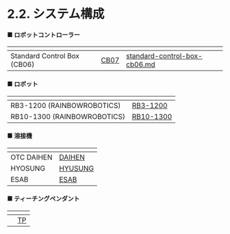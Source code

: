 # 2.2. システム構成

#### ■ ロボットコントローラー

<table data-card-size="large" data-view="cards"><thead><tr><th></th><th data-hidden data-card-cover data-type="files"></th><th data-hidden data-card-target data-type="content-ref"></th></tr></thead><tbody><tr><td>Standard Control Box (CB06)</td><td><a href="../images/jp/chapter2/section2.1.jpg">CB07</a></td><td><a href="standard-control-box-cb06.md">standard-control-box-cb06.md</a></td></tr></tbody></table>



#### ■ ロボット

<table data-card-size="large" data-view="cards"><thead><tr><th></th><th data-hidden data-card-cover data-type="files"></th></tr></thead><tbody><tr><td>RB3-1200 (RAINBOWROBOTICS)</td><td><a href="../images/jp/chapter2/section2.2.jpg">RB3-1200</a></td></tr><tr><td>RB10-1300 (RAINBOWROBOTICS)</td><td><a href="../images/jp/chapter2/section2.3.jpg">RB10-1300</a></td></tr></tbody></table>



#### ■ 溶接機

<table data-view="cards"><thead><tr><th></th><th data-hidden data-card-cover data-type="files"></th></tr></thead><tbody><tr><td>OTC DAIHEN</td><td><a href="../images/jp/chapter2/section2.4.jpg">DAIHEN</a></td></tr><tr><td>HYOSUNG</td><td><a href="../images/jp/chapter2/section2.5.jpg">HYUSUNG</a></td></tr><tr><td>ESAB</td><td><a href="../images/jp/chapter2/section2.6.jpg">ESAB</a></td></tr></tbody></table>



#### ■ ティーチングペンダント

<table data-card-size="large" data-view="cards"><thead><tr><th></th><th data-hidden data-card-cover data-type="files"></th></tr></thead><tbody><tr><td></td><td><a href="../images/jp/chapter2/section2.7.jpg">TP</a></td></tr></tbody></table>
